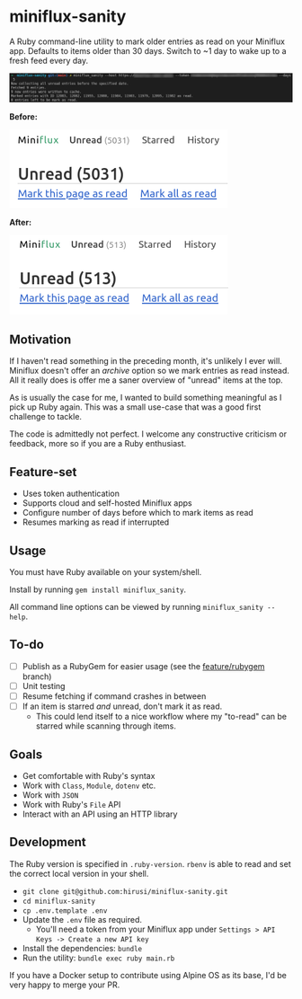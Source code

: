 # miniflux-sanity

A Ruby command-line utility to mark older entries as read on your Miniflux app. Defaults to items older than 30 days. Switch to ~1 day to wake up to a fresh feed every day.

![A screenshot from my Terminal showcasing the utility in action](./assets/miniflux-sanity_cli_v0.2.0.png)

__Before:__

![A screenshot from my Miniflux app showing 5031 unread items](./assets/miniflux-sanity_before.png)

__After:__

![A screenshot from my Miniflux app showing 516 unread items](./assets/miniflux-sanity_after.png)

## Motivation

If I haven't read something in the preceding month, it's unlikely I ever will. Miniflux doesn't offer an _archive_ option so we mark entries as read instead. All it really does is offer me a saner overview of "unread" items at the top.

As is usually the case for me, I wanted to build something meaningful as I pick up Ruby again. This was a small use-case that was a good first challenge to tackle.

The code is admittedly not perfect. I welcome any constructive criticism or feedback, more so if you are a Ruby enthusiast.

## Feature-set

- Uses token authentication
- Supports cloud and self-hosted Miniflux apps
- Configure number of days before which to mark items as read
- Resumes marking as read if interrupted

## Usage

You must have Ruby available on your system/shell.

Install by running `gem install miniflux_sanity`.

All command line options can be viewed by running `miniflux_sanity --help`.

## To-do

- [ ] Publish as a RubyGem for easier usage (see the [feature/rubygem](https://github.com/hirusi/miniflux-sanity/tree/feature/rubygem) branch)
- [ ] Unit testing
- [ ] Resume fetching if command crashes in between
- [ ] If an item is starred _and_ unread, don't mark it as read.
    - This could lend itself to a nice workflow where my "to-read" can be starred while scanning through items.

## Goals

- Get comfortable with Ruby's syntax
- Work with `Class`, `Module`, `dotenv` etc.
- Work with `JSON`
- Work with Ruby's `File` API
- Interact with an API using an HTTP library

## Development

The Ruby version is specified in `.ruby-version`. `rbenv` is able to read and set the correct local version in your shell.

- `git clone git@github.com:hirusi/miniflux-sanity.git`
- `cd miniflux-sanity`
- `cp .env.template .env`
- Update the `.env` file as required.
    - You'll need a token from your Miniflux app under `Settings > API Keys -> Create a new API key`
- Install the dependencies: `bundle`
- Run the utility: `bundle exec ruby main.rb`

If you have a Docker setup to contribute using Alpine OS as its base, I'd be very happy to merge your PR.
